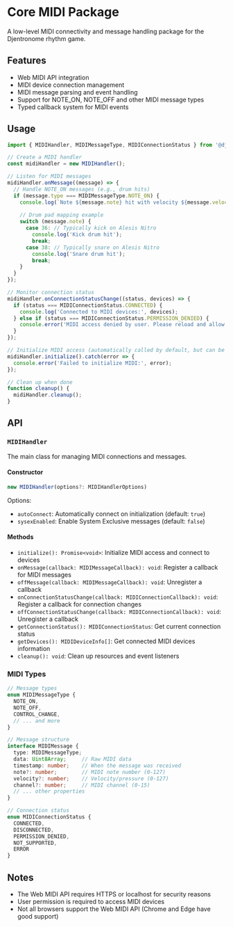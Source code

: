 # Core MIDI Package

A low-level MIDI connectivity and message handling package for the Djentronome rhythm game.

## Features

- Web MIDI API integration
- MIDI device connection management
- MIDI message parsing and event handling
- Support for NOTE_ON, NOTE_OFF and other MIDI message types
- Typed callback system for MIDI events

## Usage

```typescript
import { MIDIHandler, MIDIMessageType, MIDIConnectionStatus } from '@djentronome/core-midi';

// Create a MIDI handler
const midiHandler = new MIDIHandler();

// Listen for MIDI messages
midiHandler.onMessage((message) => {
  // Handle NOTE_ON messages (e.g., drum hits)
  if (message.type === MIDIMessageType.NOTE_ON) {
    console.log(`Note ${message.note} hit with velocity ${message.velocity}`);
    
    // Drum pad mapping example
    switch (message.note) {
      case 36: // Typically kick on Alesis Nitro
        console.log('Kick drum hit');
        break;
      case 38: // Typically snare on Alesis Nitro
        console.log('Snare drum hit');
        break;
    }
  }
});

// Monitor connection status
midiHandler.onConnectionStatusChange((status, devices) => {
  if (status === MIDIConnectionStatus.CONNECTED) {
    console.log('Connected to MIDI devices:', devices);
  } else if (status === MIDIConnectionStatus.PERMISSION_DENIED) {
    console.error('MIDI access denied by user. Please reload and allow MIDI access.');
  }
});

// Initialize MIDI access (automatically called by default, but can be called manually if needed)
midiHandler.initialize().catch(error => {
  console.error('Failed to initialize MIDI:', error);
});

// Clean up when done
function cleanup() {
  midiHandler.cleanup();
}
```

## API

### `MIDIHandler`

The main class for managing MIDI connections and messages.

#### Constructor

```typescript
new MIDIHandler(options?: MIDIHandlerOptions)
```

Options:
- `autoConnect`: Automatically connect on initialization (default: `true`)
- `sysexEnabled`: Enable System Exclusive messages (default: `false`)

#### Methods

- `initialize(): Promise<void>`: Initialize MIDI access and connect to devices
- `onMessage(callback: MIDIMessageCallback): void`: Register a callback for MIDI messages
- `offMessage(callback: MIDIMessageCallback): void`: Unregister a callback
- `onConnectionStatusChange(callback: MIDIConnectionCallback): void`: Register a callback for connection changes
- `offConnectionStatusChange(callback: MIDIConnectionCallback): void`: Unregister a callback
- `getConnectionStatus(): MIDIConnectionStatus`: Get current connection status
- `getDevices(): MIDIDeviceInfo[]`: Get connected MIDI devices information
- `cleanup(): void`: Clean up resources and event listeners

### MIDI Types

```typescript
// Message types
enum MIDIMessageType {
  NOTE_ON,
  NOTE_OFF,
  CONTROL_CHANGE,
  // ... and more
}

// Message structure
interface MIDIMessage {
  type: MIDIMessageType;
  data: Uint8Array;     // Raw MIDI data
  timestamp: number;    // When the message was received
  note?: number;        // MIDI note number (0-127)
  velocity?: number;    // Velocity/pressure (0-127)
  channel?: number;     // MIDI channel (0-15)
  // ... other properties
}

// Connection status
enum MIDIConnectionStatus {
  CONNECTED,
  DISCONNECTED,
  PERMISSION_DENIED,
  NOT_SUPPORTED,
  ERROR
}
```

## Notes

- The Web MIDI API requires HTTPS or localhost for security reasons
- User permission is required to access MIDI devices
- Not all browsers support the Web MIDI API (Chrome and Edge have good support) 